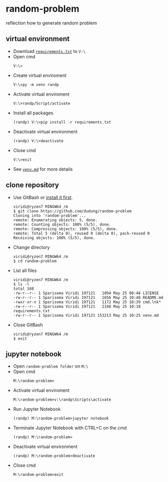 # random-problem
reflection how to generate random problem


## virtual environment
+ Download [`requirements.txt`](requirements.txt) to `V:\`
+ Open cmd
  ```
  V:\>
  ```
+ Create virtual enviroment
  ```
  V:\>py -m venv randp
  ```
+ Activate virtual enviroment
  ```
  V:\>randp/Script/activate
  ```
+ Install all packages
  ```
  (randp) V:\>pip install -r requirements.txt
  ```
+ Deactivate virtual environment
  ```
  (randp) V:\>deactivate
  ```
+ Close cmd
  ```
  V:\>exit
  ```
+ See [`venv.md`](venv.md) for more details


## clone repository
+ Use GitBash or [install it first](https://medium.com/p/8d4c29799185).
  ```
  viridi@ryzen7 MINGW64 /m
  $ git clone https://github.com/dudung/random-problem
  Cloning into 'random-problem'...
  remote: Enumerating objects: 5, done.
  remote: Counting objects: 100% (5/5), done.
  remote: Compressing objects: 100% (5/5), done.
  remote: Total 5 (delta 0), reused 0 (delta 0), pack-reused 0
  Receiving objects: 100% (5/5), done.
  ```
+ Change directory
  ```
  viridi@ryzen7 MINGW64 /m
  $ cd random-problem
  ```
+ List all files
  ```
  viridi@ryzen7 MINGW64 /m
  $ ls -l
  total 168
  -rw-r--r-- 1 Sparisoma Viridi 197121   1094 May 25 08:48 LICENSE
  -rw-r--r-- 1 Sparisoma Viridi 197121   1656 May 25 10:48 README.md
  -rwxr-xr-x 1 Sparisoma Viridi 197121   1172 May 25 10:39 cmd.lnk*
  -rw-r--r-- 1 Sparisoma Viridi 197121   2148 May 25 10:18 requirements.txt
  -rw-r--r-- 1 Sparisoma Viridi 197121 153213 May 25 10:25 venv.md
  ```
+ Close GitBash
  ```
  viridi@ryzen7 MINGW64 /m
  $ exit
  ```


## jupyter notebook
+ Open `random-problem folder` on `M:\`
+ Open cmd
  ```
  M:\random-problem>
  ```
+ Activate virtual enviroment
  ```
  M:\random-problem>v:\randp\Scripts\activate
  ```
+ Run Jupyter Notebook
  ```
  (randp) M:\random-problem>jupyter notebook
  ```
+ Terminate Jupyter Notebook with CTRL+C on the cmd
  ```
  (randp) M:\random-problem>
  ```
+ Deactivate virtual environment
  ```
  (randp) M:\random-problem>deactivate
  ```
+ Close cmd
  ```
  M:\random-problem>exit
  ```
